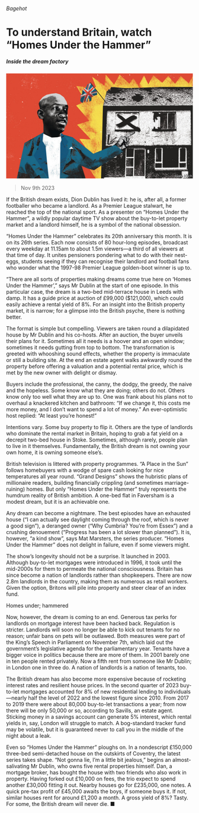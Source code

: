 ###### Bagehot

# To understand Britain, watch “Homes Under the Hammer” 

##### Inside the dream factory 

![image](images/20231111_BRD000.jpg) 

> Nov 9th 2023 

If the British dream exists, Dion Dublin has lived it: he is, after all, a former footballer who became a landlord. As a Premier League stalwart, he reached the top of the national sport. As a presenter on “Homes Under the Hammer”, a wildly popular daytime TV show about the buy-to-let property market and a landlord himself, he is a symbol of the national obsession.

“Homes Under the Hammer” celebrates its 20th anniversary this month. It is on its 26th series. Each now consists of 80 hour-long episodes, broadcast every weekday at 11.15am to about 1.5m viewers—a third of all viewers at that time of day. It unites pensioners pondering what to do with their nest-eggs, students seeing if they can recognise their landlord and football fans who wonder what the 1997-98 Premier League golden-boot winner is up to.

“There are all sorts of properties making dreams come true here on ‘Homes Under the Hammer’,” says Mr Dublin at the start of one episode. In this particular case, the dream is a two-bed mid-terrace house in Leeds with damp. It has a guide price at auction of £99,000 ($121,000), which could easily achieve a rental yield of 8%. For an insight into the British property market, it is narrow; for a glimpse into the British psyche, there is nothing better.

The format is simple but compelling. Viewers are taken round a dilapidated house by Mr Dublin and his co-hosts. After an auction, the buyer unveils their plans for it. Sometimes all it needs is a hoover and an open window; sometimes it needs gutting from top to bottom. The transformation is greeted with whooshing sound effects, whether the property is immaculate or still a building site. At the end an estate agent walks awkwardly round the property before offering a valuation and a potential rental price, which is met by the new owner with delight or dismay.

Buyers include the professional, the canny, the dodgy, the greedy, the naive and the hopeless. Some know what they are doing; others do not. Others know only too well what they are up to. One was frank about his plans not to overhaul a knackered kitchen and bathroom: “If we change it, this costs me more money, and I don’t want to spend a lot of money.” An ever-optimistic host replied: “At least you’re honest!” 

Intentions vary. Some buy property to flip it. Others are the type of landlords who dominate the rental market in Britain, hoping to grab a fat yield on a decrepit two-bed house in Stoke. Sometimes, although rarely, people plan to live in it themselves. Fundamentally, the British dream is not owning your own home, it is owning someone else’s. 

British television is littered with property programmes. “A Place in the Sun” follows homebuyers with a wodge of spare cash looking for nice temperatures all year round. “Grand Designs” shows the hubristic plans of millionaire readers, building financially crippling (and sometimes marriage-ruining) homes. But only “Homes Under the Hammer” truly represents the humdrum reality of British ambition. A one-bed flat in Faversham is a modest dream, but it is an achievable one. 

Any dream can become a nightmare. The best episodes have an exhausted house (“I can actually see daylight coming through the roof, which is never a good sign”), a deranged owner (“Why Cumbria? You’re from Essex”) and a crushing denouement (“Progress has been a lot slower than planned”). It is, however, “a kind show”, says Mat Marsters, the series producer. “Homes Under the Hammer” does not delight in failure, even if some viewers might. 

The show’s longevity should not be a surprise. It launched in 2003. Although buy-to-let mortgages were introduced in 1996, it took until the mid-2000s for them to permeate the national consciousness. Britain has since become a nation of landlords rather than shopkeepers. There are now 2.8m landlords in the country, making them as numerous as retail workers. Given the option, Britons will pile into property and steer clear of an index fund.

Homes under; hammered

Now, however, the dream is coming to an end. Generous tax perks for landlords on mortgage interest have been hacked back. Regulation is stricter. Landlords will soon no longer be able to kick out tenants for no reason; unfair bans on pets will be outlawed. Both measures were part of the King’s Speech in Parliament on November 7th, which laid out the government’s legislative agenda for the parliamentary year. Tenants have a bigger voice in politics because there are more of them. In 2001 barely one in ten people rented privately. Now a fifth rent from someone like Mr Dublin; in London one in three do. A nation of landlords is a nation of tenants, too. 

The British dream has also become more expensive because of rocketing interest rates and resilient house prices. In the second quarter of 2023 buy-to-let mortgages accounted for 8% of new residential lending to individuals—nearly half the level of 2022 and the lowest figure since 2010. From 2017 to 2019 there were about 80,000 buy-to-let transactions a year; from now there will be only 50,000 or so, according to Savills, an estate agent. Sticking money in a savings account can generate 5% interest, which rental yields in, say, London will struggle to match. A bog-standard tracker fund may be volatile, but it is guaranteed never to call you in the middle of the night about a leak.

Even so “Homes Under the Hammer” ploughs on. In a nondescript £150,000 three-bed semi-detached house on the outskirts of Coventry, the latest series takes shape. “Not gonna lie, I’m a little bit jealous,” begins an almost-salivating Mr Dublin, who owns five rental properties himself. Dan, a mortgage broker, has bought the house with two friends who also work in property. Having forked out £10,000 on fees, the trio expect to spend another £30,000 fitting it out. Nearby houses go for £235,000, one notes. A quick pre-tax profit of £45,000 awaits the boys, if someone buys it. If not, similar houses rent for around £1,200 a month. A gross yield of 8%? Tasty. For some, the British dream will never die. ■






